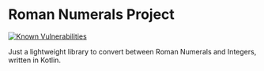 Roman Numerals Project
======================

[![Known Vulnerabilities](https://snyk.io//test/github/CraicOverflow89/KoXML/badge.svg?targetFile=build.gradle)](https://snyk.io//test/github/CraicOverflow89/KoXML?targetFile=build.gradle)

Just a lightweight library to convert between Roman Numerals and Integers, written in Kotlin.